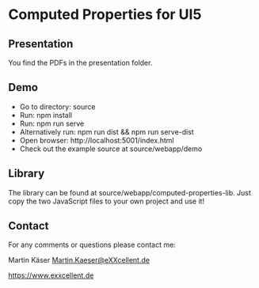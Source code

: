 # Computed Properties for UI5

## Presentation

You find the PDFs in the presentation folder.


## Demo

* Go to directory: source
* Run: npm install
* Run: npm run serve
* Alternatively run: npm run dist && npm run serve-dist 
* Open browser: http://localhost:5001/index.html
* Check out the example source at source/webapp/demo


## Library

The library can be found at source/webapp/computed-properties-lib. Just copy the two JavaScript files to your own project and use it! 


## Contact

For any comments or questions please contact me:

Martin Käser <Martin.Kaeser@eXXcellent.de>

https://www.exxcellent.de
